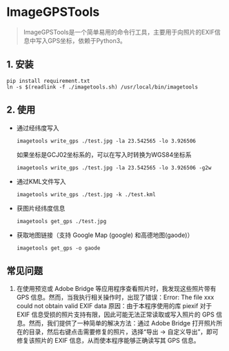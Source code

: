 # ImageGPSTools

> ImageGPSTools是一个简单易用的命令行工具，主要用于向照片的EXIF信息中写入GPS坐标，依赖于Python3。

## 1. 安装

```shell
pip install requirement.txt
ln -s $(readlink -f ./imagetools.sh) /usr/local/bin/imagetools
```

## 2. 使用

- 通过经纬度写入

  ```shell
  imagetools write_gps ./test.jpg -la 23.542565 -lo 3.926506
  ```

  如果坐标是GCJ02坐标系的，可以在写入时转换为WGS84坐标系

  ```shell
  imagetools write_gps ./test.jpg -la 23.542565 -lo 3.926506 -g2w
  ```
  
- 通过KML文件写入

	```shell
	imagetools write_gps ./test.jpg -k ./test.kml
	```

- 获图片经纬度信息

  ```shell
  imagetools get_gps ./test.jpg
  ```

- 获取地图链接（支持 Google Map (google) 和高德地图(gaode)）

  ```shell
  imagetools get_gps -o gaode
  ```

## 常见问题

1. 在使用预览或 Adobe Bridge 等应用程序查看照片时，我发现这些照片带有 GPS 信息。然而，当我执行相关操作时，出现了错误：Error: The file xxx could not obtain valid EXIF data
   原因：由于本程序使用的库 piexif 对于 EXIF 信息受损的照片支持有限，因此可能无法正常读取或写入照片的 GPS 信息。然而，我们提供了一种简单的解决方法：通过 Adobe Bridge 打开照片所在的目录，然后右键点击需要修复的照片，选择“导出 -> 自定义导出”，即可修复该照片的 EXIF 信息，从而使本程序能够正确读写其 GPS 信息。